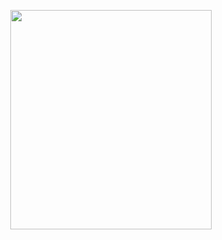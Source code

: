 <p align="center">
<img src="https://mhabibr02.github.io/Page-Web-Development/assets/img/portfolio/webdev-21.png" width="80%" height="30%">
</p>
